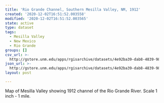 ```yaml
---
title: 'Rio Grande Channel, Southern Mesilla Valley, NM, 1912'
created: '2020-12-02T16:51:52.003558'
modified: '2020-12-02T16:51:52.003565'
state: active
type: dataset
tags:
  - Mesilla Valley
  - New Mexico
  - Rio Grande
groups: []
csv_url: >-
  http://gstore.unm.edu/apps/rgisarchive/datasets/4e92ba39-dab8-4839-981b-c2d43be7c4b9/mess1912shp.derived.csv
json_url: >-
  http://gstore.unm.edu/apps/rgisarchive/datasets/4e92ba39-dab8-4839-981b-c2d43be7c4b9/mess1912shp.derived.json
layout: post

---
```

Map of Mesilla Valley showing 1912 channel of the Rio Grande River. Scale 1 inch - 1 mile.
